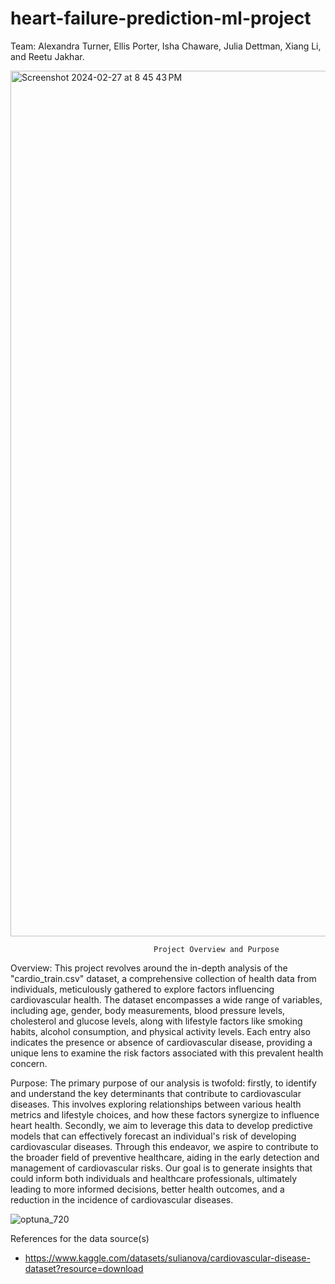 # heart-failure-prediction-ml-project

Team: Alexandra Turner, Ellis Porter, Isha Chaware, Julia Dettman, Xiang Li, and Reetu Jakhar.

<img width="1385" alt="Screenshot 2024-02-27 at 8 45 43 PM" src="https://github.com/r-ellis-porter/Cardiovascular-Risk-Assessment-Model/assets/141861525/3f8baca4-ca70-4366-9b59-9065f5e8b676">


                                    Project Overview and Purpose


Overview:
This project revolves around the in-depth analysis of the "cardio_train.csv" dataset, a comprehensive collection of health data from individuals, meticulously gathered to explore factors influencing cardiovascular health. The dataset encompasses a wide range of variables, including age, gender, body measurements, blood pressure levels, cholesterol and glucose levels, along with lifestyle factors like smoking habits, alcohol consumption, and physical activity levels. Each entry also indicates the presence or absence of cardiovascular disease, providing a unique lens to examine the risk factors associated with this prevalent health concern.

Purpose:
The primary purpose of our analysis is twofold: firstly, to identify and understand the key determinants that contribute to cardiovascular diseases. This involves exploring relationships between various health metrics and lifestyle choices, and how these factors synergize to influence heart health. Secondly, we aim to leverage this data to develop predictive models that can effectively forecast an individual's risk of developing cardiovascular diseases. Through this endeavor, we aspire to contribute to the broader field of preventive healthcare, aiding in the early detection and management of cardiovascular risks. Our goal is to generate insights that could inform both individuals and healthcare professionals, ultimately leading to more informed decisions, better health outcomes, and a reduction in the incidence of cardiovascular diseases.


![optuna_720](https://github.com/r-ellis-porter/Cardiovascular-Risk-Assessment-Model/assets/141861525/5149f0e7-90ef-49f3-8b89-7e5e70c8fc96)



References for the data source(s)
- https://www.kaggle.com/datasets/sulianova/cardiovascular-disease-dataset?resource=download

